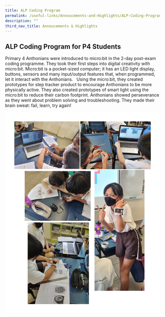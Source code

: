 ```yaml
---
title: ALP Coding Program
permalink: /useful-links/Annoucements-and-Highlights/ALP-Coding-Program-P4/
description: ""
third_nav_title: Annoucements & Highlights
---
```

## ALP Coding Program for P4 Students

Primary 4 Anthonians were introduced to micro:bit in the 2-day post-exam coding programme. They took their first steps into digital creativity with micro:bit. Micro:bit is a pocket-sized computer; it has an LED light display, buttons, sensors and many input/output features that, when programmed, let it interact with the Anthonians.   Using the micro:bit, they created prototypes for step tracker product to encourage Anthonians to be more physically active. They also created prototypes of smart light using the micro:bit to reduce their carbon footprint. Anthonians showed perseverance as they went about problem solving and troubleshooting. They made their brain sweat: fail, learn, try again!

![](/images/P4%20coding.jpeg)